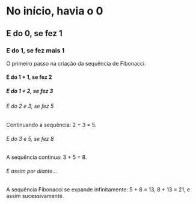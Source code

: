 # No início, havia o 0
## E do 0, se fez 1

### E do 1, se fez mais 1
O primeiro passo na criação da sequência de Fibonacci.

#### E do 1 + 1, se fez 2

##### E do 1 + 2, se fez 3

###### E do 2 e 3, se fez 5
Continuando a sequência: 2 + 3 = 5.

###### E do 3 e 5, se fez 8
A sequência continua: 3 + 5 = 8.

###### E assim por diante...
A sequência Fibonacci se expande infinitamente: 5 + 8 = 13, 8 + 13 = 21, e assim sucessivamente.
